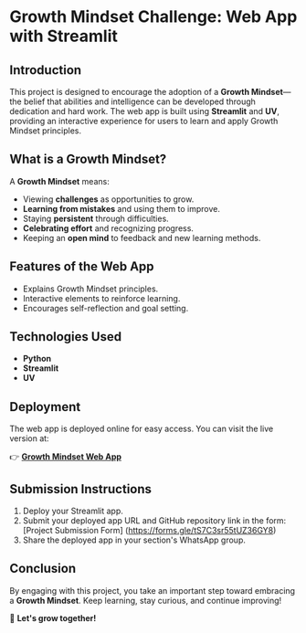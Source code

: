 # Growth Mindset Challenge: Web App with Streamlit

## Introduction
This project is designed to encourage the adoption of a **Growth Mindset**—the belief that abilities and intelligence can be developed through dedication and hard work. The web app is built using **Streamlit** and **UV**, providing an interactive experience for users to learn and apply Growth Mindset principles.

## What is a Growth Mindset?
A **Growth Mindset** means:
- Viewing **challenges** as opportunities to grow.
- **Learning from mistakes** and using them to improve.
- Staying **persistent** through difficulties.
- **Celebrating effort** and recognizing progress.
- Keeping an **open mind** to feedback and new learning methods.

## Features of the Web App
- Explains Growth Mindset principles.
- Interactive elements to reinforce learning.
- Encourages self-reflection and goal setting.

## Technologies Used
- **Python**
- **Streamlit**
- **UV**

## Deployment
The web app is deployed online for easy access. You can visit the live version at:

👉 **[Growth Mindset Web App]((https://growth-mindset-challenge-cep9ebz5v8aynhgfdnntsx.streamlit.app/))**


## Submission Instructions
1. Deploy your Streamlit app.
2. Submit your deployed app URL and GitHub repository link in the form:
   [Project Submission Form]
   (https://forms.gle/tS7C3sr55tUZ36GY8)
3. Share the deployed app in your section's WhatsApp group.

## Conclusion
By engaging with this project, you take an important step toward embracing a **Growth Mindset**. Keep learning, stay curious, and continue improving!

🚀 **Let's grow together!**
